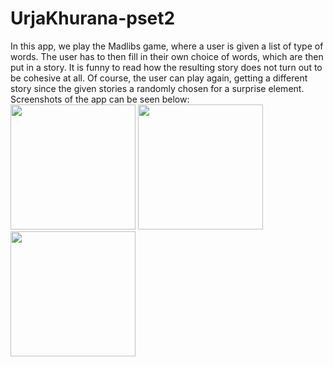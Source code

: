 # UrjaKhurana-pset2
In this app, we play the Madlibs game, where a user is given a list of type of words. 
The user has to then fill in their own choice of words, which are then put in a story.
It is funny to read how the resulting story does not turn out to be cohesive at all. 
Of course, the user can play again, getting a different story since the given stories a randomly chosen for a surprise element. 
Screenshots of the app can be seen below: <br />
<img src="https://cloud.githubusercontent.com/assets/10434310/20211657/c7d7aad0-a7ff-11e6-9791-d538a6357d78.png" width="200">
<img src="https://cloud.githubusercontent.com/assets/10434310/20211658/c7d8d054-a7ff-11e6-97c5-9d478037b665.png" width="200">
<img src="https://cloud.githubusercontent.com/assets/10434310/20211659/c7d922e8-a7ff-11e6-8529-eab29c332e56.png" width="200">
